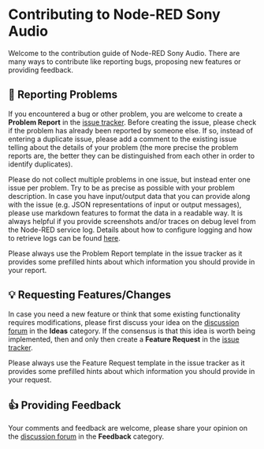 # Contributing to Node-RED Sony Audio
Welcome to the contribution guide of Node-RED Sony Audio. There are many ways to contribute like reporting bugs, proposing new features or providing feedback.

## 🐞 Reporting Problems
If you encountered a bug or other problem, you are welcome to create a **Problem Report** in the [issue tracker](https://github.com/jensrossbach/node-red-sony-audio/issues). Before creating the issue, please check if the problem has already been reported by someone else. If so, instead of entering a duplicate issue, please add a comment to the existing issue telling about the details of your problem (the more precise the problem reports are, the better they can be distinguished from each other in order to identify duplicates).

Please do not collect multiple problems in one issue, but instead enter one issue per problem. Try to be as precise as possible with your problem description. In case you have input/output data that you can provide along with the issue (e.g. JSON representations of input or output messages), please use markdown features to format the data in a readable way. It is always helpful if you provide screenshots and/or traces on debug level from the Node-RED service log. Details about how to configure logging and how to retrieve logs can be found [here](https://nodered.org/docs/user-guide/runtime/logging).

Please always use the Problem Report template in the issue tracker as it provides some prefilled hints about which information you should provide in your report.

## 💡 Requesting Features/Changes
In case you need a new feature or think that some existing functionality requires modifications, please first discuss your idea on the [discussion forum](https://github.com/jensrossbach/node-red-sony-audio/discussions/categories/ideas) in the **Ideas** category. If the consensus is that this idea is worth being implemented, then and only then create a **Feature Request** in the [issue tracker](https://github.com/jensrossbach/node-red-sony-audio/issues).

Please always use the Feature Request template in the issue tracker as it provides some prefilled hints about which information you should provide in your request.

## 👍 Providing Feedback
Your comments and feedback are welcome, please share your opinion on the [discussion forum](https://github.com/jensrossbach/node-red-sony-audio/discussions/categories/feedback) in the **Feedback** category.
